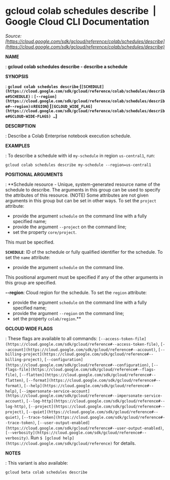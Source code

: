 # gcloud colab schedules describe  |  Google Cloud CLI Documentation

*Source: [https://cloud.google.com/sdk/gcloud/reference/colab/schedules/describe](https://cloud.google.com/sdk/gcloud/reference/colab/schedules/describe)*

**NAME**

: **gcloud colab schedules describe - describe a schedule**

**SYNOPSIS**

: **`gcloud colab schedules describe` (`[SCHEDULE](https://cloud.google.com/sdk/gcloud/reference/colab/schedules/describe#SCHEDULE)` : `[--region](https://cloud.google.com/sdk/gcloud/reference/colab/schedules/describe#--region)`=`REGION`) [`[GCLOUD_WIDE_FLAG](https://cloud.google.com/sdk/gcloud/reference/colab/schedules/describe#GCLOUD-WIDE-FLAGS) …`]**

**DESCRIPTION**

: Describe a Colab Enterprise notebook execution schedule.

**EXAMPLES**

: To describe a schedule with id `my-schedule` in region
`us-central1`, run:

```
gcloud colab schedules describe my-schedule --region=us-central1
```

**POSITIONAL ARGUMENTS**

: **Schedule resource - Unique, system-generated resource name of the schedule to
describe. The arguments in this group can be used to specify the attributes of
this resource. (NOTE) Some attributes are not given arguments in this group but
can be set in other ways.
To set the `project` attribute:

- provide the argument `schedule` on the command line with a fully
specified name;
- provide the argument `--project` on the command line;
- set the property `core/project`.

This must be specified.

**`SCHEDULE`**:
ID of the schedule or fully qualified identifier for the schedule.
To set the `name` attribute:

- provide the argument `schedule` on the command line.

This positional argument must be specified if any of the other arguments in this
group are specified.

**--region**:
Cloud region for the schedule.
To set the `region` attribute:

- provide the argument `schedule` on the command line with a fully
specified name;
- provide the argument `--region` on the command line;
- set the property `colab/region`.**

**GCLOUD WIDE FLAGS**

: These flags are available to all commands: `[--access-token-file](https://cloud.google.com/sdk/gcloud/reference#--access-token-file)`,
`[--account](https://cloud.google.com/sdk/gcloud/reference#--account)`, `[--billing-project](https://cloud.google.com/sdk/gcloud/reference#--billing-project)`,
`[--configuration](https://cloud.google.com/sdk/gcloud/reference#--configuration)`,
`[--flags-file](https://cloud.google.com/sdk/gcloud/reference#--flags-file)`,
`[--flatten](https://cloud.google.com/sdk/gcloud/reference#--flatten)`, `[--format](https://cloud.google.com/sdk/gcloud/reference#--format)`, `[--help](https://cloud.google.com/sdk/gcloud/reference#--help)`, `[--impersonate-service-account](https://cloud.google.com/sdk/gcloud/reference#--impersonate-service-account)`,
`[--log-http](https://cloud.google.com/sdk/gcloud/reference#--log-http)`,
`[--project](https://cloud.google.com/sdk/gcloud/reference#--project)`, `[--quiet](https://cloud.google.com/sdk/gcloud/reference#--quiet)`, `[--trace-token](https://cloud.google.com/sdk/gcloud/reference#--trace-token)`, `[--user-output-enabled](https://cloud.google.com/sdk/gcloud/reference#--user-output-enabled)`,
`[--verbosity](https://cloud.google.com/sdk/gcloud/reference#--verbosity)`.
Run `$ [gcloud help](https://cloud.google.com/sdk/gcloud/reference)` for details.

**NOTES**

: This variant is also available:

```
gcloud beta colab schedules describe
```